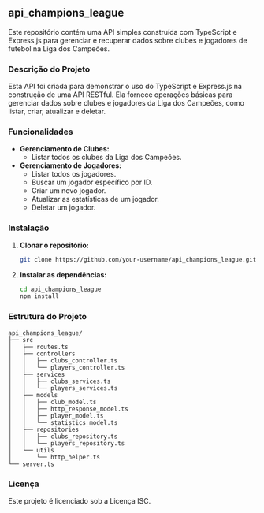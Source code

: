 ## api_champions_league

Este repositório contém uma API simples construída com TypeScript e Express.js para gerenciar e recuperar dados sobre clubes e jogadores de futebol na Liga dos Campeões.

### Descrição do Projeto

Esta API foi criada para demonstrar o uso do TypeScript e Express.js na construção de uma API RESTful. Ela fornece operações básicas para gerenciar dados sobre clubes e jogadores da Liga dos Campeões, como listar, criar, atualizar e deletar.

### Funcionalidades

* **Gerenciamento de Clubes:**
    * Listar todos os clubes da Liga dos Campeões.
* **Gerenciamento de Jogadores:**
    * Listar todos os jogadores.
    * Buscar um jogador específico por ID.
    * Criar um novo jogador.
    * Atualizar as estatísticas de um jogador.
    * Deletar um jogador.

### Instalação

1. **Clonar o repositório:**
   ```bash
   git clone https://github.com/your-username/api_champions_league.git
   ```
2. **Instalar as dependências:**
   ```bash
   cd api_champions_league
   npm install
   ```
   

### Estrutura do Projeto

```
api_champions_league/
├── src
│   ├── routes.ts
│   ├── controllers
│   │   ├── clubs_controller.ts
│   │   └── players_controller.ts
│   ├── services
│   │   ├── clubs_services.ts
│   │   └── players_services.ts
│   ├── models
│   │   ├── club_model.ts
│   │   ├── http_response_model.ts
│   │   ├── player_model.ts
│   │   └── statistics_model.ts
│   ├── repositories
│   │   ├── clubs_repository.ts
│   │   └── players_repository.ts
│   └── utils
│       └── http_helper.ts
└── server.ts
```

### Licença

Este projeto é licenciado sob a Licença ISC.
